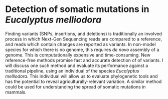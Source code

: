 Detection of somatic mutations in *Eucalyptus melliodora*
=========================================================

Finding variants (SNPs, insertions, and deletions) is traditionally an involved process
in which Next-Gen Sequencing reads are compared to a reference, and reads which
contain changes are reported as variants. In non-model species for which there
is no genome, this requires *de novo* assembly of a genome. This is computationally expensive
and time-consuming. New reference-free methods promise fast and accurate detection of of variants.
I will discuss one such method and evaluate its performance against a traditional pipeline,
using an individual of the species *Eucalyptus melliodora*. This individual will allow
us to evaluate phylogenetic tools and has the potential to reveal agriculturally-relevant
variation. A similar method could be used for understanding the spread of somatic mutations in mammals.